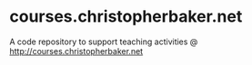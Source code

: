 courses.christopherbaker.net
============================

A code repository to support teaching activities @ http://courses.christopherbaker.net
